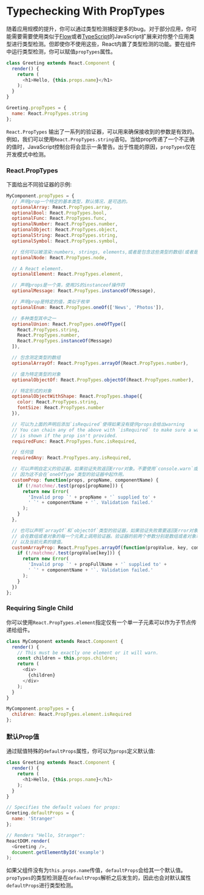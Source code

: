 # Typechecking With PropTypes

随着应用规模的提升，你可以通过类型检测捕捉更多的bug。对于部分应用，你可能需要需要使用类似于[Flow](https://flowtype.org/)或者[TypeScript](https://www.typescriptlang.org/)的JavaScript扩展来对你整个应用类型进行类型检测。但即使你不使用这些，React内置了类型检测的功能。要在组件中运行类型检测，你可以赋值`propTypes`属性。

```javascript
class Greeting extends React.Component {
  render() {
    return (
      <h1>Hello, {this.props.name}</h1>
    );
  }
}

Greeting.propTypes = {
  name: React.PropTypes.string
};
```

`React.PropTypes` 输出了一系列的验证器，可以用来确保接收到的参数是有效的。例如，我们可以使用`React.PropTypes.string`语句。当给prop传递了一个不正确的值时，JavaScript控制台将会显示一条警告。出于性能的原因，`propTypes`仅在开发模式中检测。

### React.PropTypes

下面给出不同验证器的示例:

```javascript
MyComponent.propTypes = {
  // 声明prop一个特定的基本类型，默认情况，是可选的。
  optionalArray: React.PropTypes.array,
  optionalBool: React.PropTypes.bool,
  optionalFunc: React.PropTypes.func,
  optionalNumber: React.PropTypes.number,
  optionalObject: React.PropTypes.object,
  optionalString: React.PropTypes.string,
  optionalSymbol: React.PropTypes.symbol,

  // 任何可以被渲染:numbers, strings, elements,或者是包含这些类型的数组(或者是片段)
  optionalNode: React.PropTypes.node,

  // A React element.
  optionalElement: React.PropTypes.element,

  // 声明props是一个类，使用JS的instanceof操作符
  optionalMessage: React.PropTypes.instanceOf(Message),

  // 声明prop是特定的值，类似于枚举
  optionalEnum: React.PropTypes.oneOf(['News', 'Photos']),

  // 多种类型其中之一
  optionalUnion: React.PropTypes.oneOfType([
    React.PropTypes.string,
    React.PropTypes.number,
    React.PropTypes.instanceOf(Message)
  ]),

  // 包含测定类型的数组
  optionalArrayOf: React.PropTypes.arrayOf(React.PropTypes.number),

  // 值为特定类型的对象
  optionalObjectOf: React.PropTypes.objectOf(React.PropTypes.number),

  // 特定形式的对象
  optionalObjectWithShape: React.PropTypes.shape({
    color: React.PropTypes.string,
    fontSize: React.PropTypes.number
  }),

  // 可以为上面的声明后添加`isRequired`使得如果没有提供props会给出warning
  // You can chain any of the above with `isRequired` to make sure a warning
  // is shown if the prop isn't provided.
  requiredFunc: React.PropTypes.func.isRequired,

  // 任何值
  requiredAny: React.PropTypes.any.isRequired,

  // 可以声明自定义的验证器，如果验证失败返回Error对象。不要使用`console.warn`或者throw
  // 因为这不会在`oneOfType`类型的验证器中起作用。
  customProp: function(props, propName, componentName) {
    if (!/matchme/.test(props[propName])) {
      return new Error(
        'Invalid prop `' + propName + '` supplied to' +
        ' `' + componentName + '`. Validation failed.'
      );
    }
  },

  // 也可以声明`arrayOf`和`objectOf`类型的验证器，如果验证失败需要返回Error对象。
  // 会在数组或者对象的每一个元素上调用验证器。验证器的前两个参数分别是数组或者对象本身，
  // 以及当前元素的键值。
  customArrayProp: React.PropTypes.arrayOf(function(propValue, key, componentName, location, propFullName) {
    if (!/matchme/.test(propValue[key])) {
      return new Error(
        'Invalid prop `' + propFullName + '` supplied to' +
        ' `' + componentName + '`. Validation failed.'
      );
    }
  })
};
```

### Requiring Single Child

你可以使用`React.PropTypes.element`指定仅有一个单一子元素可以作为子节点传递给组件。

```javascript
class MyComponent extends React.Component {
  render() {
    // This must be exactly one element or it will warn.
    const children = this.props.children;
    return (
      <div>
        {children}
      </div>
    );
  }
}

MyComponent.propTypes = {
  children: React.PropTypes.element.isRequired
};
```

### 默认Prop值

通过赋值特殊的`defaultProps`属性，你可以为`props`定义默认值:

```javascript
class Greeting extends React.Component {
  render() {
    return (
      <h1>Hello, {this.props.name}</h1>
    );
  }
}

// Specifies the default values for props:
Greeting.defaultProps = {
  name: 'Stranger'
};

// Renders "Hello, Stranger":
ReactDOM.render(
  <Greeting />,
  document.getElementById('example')
);
```

如果父组件没有为`this.props.name`传值，`defaultProps`会给其一个默认值。`propTypes`的类型检测是在`defaultProps`解析之后发生的，因此也会对默认属性`defaultProps`进行类型检测。
